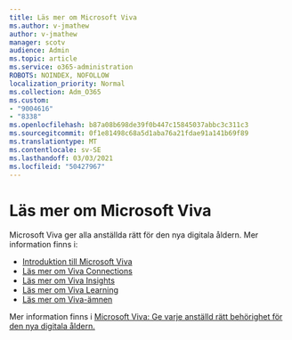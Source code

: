 ```yaml
---
title: Läs mer om Microsoft Viva
ms.author: v-jmathew
author: v-jmathew
manager: scotv
audience: Admin
ms.topic: article
ms.service: o365-administration
ROBOTS: NOINDEX, NOFOLLOW
localization_priority: Normal
ms.collection: Adm_O365
ms.custom:
- "9004616"
- "8338"
ms.openlocfilehash: b87a08b698de39f0b447c15845037abbc3c311c3
ms.sourcegitcommit: 0f1e81498c68a5d1aba76a21fdae91a141b69f89
ms.translationtype: MT
ms.contentlocale: sv-SE
ms.lasthandoff: 03/03/2021
ms.locfileid: "50427967"
---
```

# <a name="learn-about-microsoft-viva"></a>Läs mer om Microsoft Viva

Microsoft Viva ger alla anställda rätt för den nya digitala åldern. Mer information finns i:

- [Introduktion till Microsoft Viva](https://www.microsoft.com/microsoft-viva/overview)
- [Läs mer om Viva Connections](https://aka.ms/VivaConnectionsBlog/)
- [Läs mer om Viva Insights](https://aka.ms/VivaInsightsBlog)
- [Läs mer om Viva Learning](https://aka.ms/VivaLearningBlog)
- [Läs mer om Viva-ämnen](https://aka.ms/viva/topics/blog)

Mer information finns i [Microsoft Viva: Ge varje anställd rätt behörighet för den nya digitala åldern.](https://www.microsoft.com/microsoft-365/blog/2021/02/04/microsoft-viva-empowering-every-employee-for-the-new-digital-age/)
